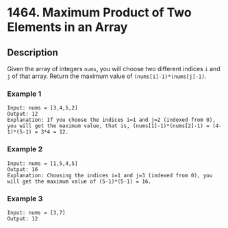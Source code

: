 # 1464. Maximum Product of Two Elements in an Array

## Description
Given the array of integers `nums`, you will choose two different indices `i` and `j` of that array. Return the maximum value of `(nums[i]-1)*(nums[j]-1)`.

### Example 1

```
Input: nums = [3,4,5,2]
Output: 12 
Explanation: If you choose the indices i=1 and j=2 (indexed from 0), you will get the maximum value, that is, (nums[1]-1)*(nums[2]-1) = (4-1)*(5-1) = 3*4 = 12.
```
### Example 2
```
Input: nums = [1,5,4,5]
Output: 16
Explanation: Choosing the indices i=1 and j=3 (indexed from 0), you will get the maximum value of (5-1)*(5-1) = 16.
```
### Example 3
```
Input: nums = [3,7]
Output: 12
```